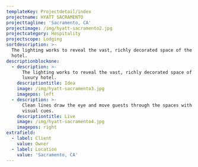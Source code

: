 ```yaml
---
templateKey: Projectdetail/index
projectname: HYATT SACRAMENTO
projecttagline: 'Sacramento, CA'
projectimage: /img/hyatt-sacramento2.jpg
projectcategory: Hospitality
projectscope: Lodging
sortdescription: >-
  The lighting works to reveal the vast, richly decorated space of the luxury
  hotel.
descriptionblockone:
  - description: >-
      The lighting works to reveal the vast, richly decorated space of the
      luxury hotel.
    descriptiontitle: Idea
    image: /img/hyatt-sacramento3.jpg
    imagepos: left
  - description: >-
      Clean lines draw the eye and move guests through the spaces with subtle
      visual cues.
    descriptiontitle: Live
    image: /img/hyatt-sacramento4.jpg
    imagepos: right
extrafield:
  - label: Client
    value: Owner
  - label: Location
    value: 'Sacramento, CA'
---
```


